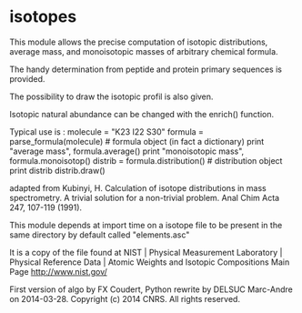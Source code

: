 # isotopes

This module allows the precise computation of isotopic distributions, average mass, and monoisotopic masses
of arbitrary chemical formula.

The handy determination from peptide and protein primary sequences is provided.

The possibility to draw the isotopic profil is also given.

Isotopic natural abundance can be changed with the enrich() function.

Typical use is :
molecule = "K23 I22 S30"
formula = parse_formula(molecule)   # formula object (in fact a dictionary)
print "average mass", formula.average()
print "monoisotopic mass", formula.monoisotop()
distrib = formula.distribution()    # distribution object
print distrib
distrib.draw()


adapted from 
Kubinyi, H.
Calculation of isotope distributions in mass spectrometry. A trivial solution for a non-trivial problem.
Anal Chim Acta 247, 107-119 (1991).

This module depends at import time on a isotope file to be present in the same directory
by default called "elements.asc"

It is a copy of the file found at
NIST | Physical Measurement Laboratory | Physical Reference Data | Atomic Weights and Isotopic Compositions Main Page
http://www.nist.gov/

First version of algo by FX Coudert, Python rewrite by DELSUC Marc-Andre on 2014-03-28.
Copyright (c) 2014 CNRS. All rights reserved.